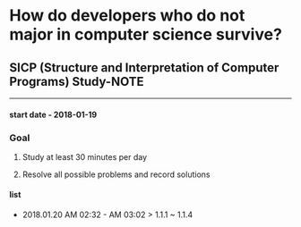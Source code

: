# How do developers who do not major in computer science survive?

## SICP (Structure and Interpretation of Computer Programs) Study-NOTE

----

#### start date - 2018-01-19




### Goal

1. Study at least 30 minutes per day

2. Resolve all possible problems and record solutions
    



#### list

- 2018.01.20 AM 02:32 - AM 03:02 > 1.1.1 ~ 1.1.4
